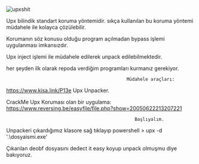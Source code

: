 ![upxshit](https://user-images.githubusercontent.com/30727573/121819411-a24bc480-cc95-11eb-8698-305928e30573.png)



Upx bilindik standart koruma yöntemidir. sıkça kullanılan bu koruma yöntemi müdahele ile kolayca çözülebilir.

Korumanın söz konusu olduğu program açılmadan bypass işlemi uygulanması imkansızdır.

Upx inject işlemi ile müdahele edilerek unpack edilebilmektedir.


her şeyden ilk olarak repoda verdiğim programları kurmanız gerekiyor.


                                                 Müdahele araçları:


https://www.kisa.link/P13e Upx Unpacker.

CrackMe Upx Koruması olan bir uygulama: https://www.reversing.be/easyfile/file.php?show=20050622213207221

                                                    Başlıyalım.

Unpackeri çıkardığımız klasore sağ tıklayıp powershell  > upx -d '.\dosyaismi.exe'

Çıkarılan deobf dosyasını dedect it easy koyup unpack olmuşmu diye bakıyoruz.



